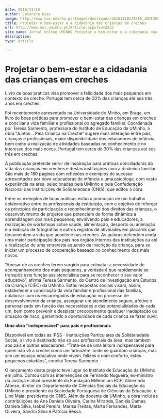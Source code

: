 ```yaml
---
date: 2016/11/18
author: Catarina Dias
image: http://www.nos.uminho.pt/Images/destaques/20161110174516_JUNTOSCAPAv2.jpg
title: Projetar o bem-estar e a cidadania das crianças em creches
url: http://www.nos.uminho.pt/Article.aspx?id=2233
site name: Jornal Online UMINHO Projetar o bem-estar e a cidadania das crianças em creches
description: 
type: article

---
```

# Projetar o bem-estar e a cidadania das crianças em creches




Livro de boas práticas visa promover a felicidade dos mais pequenos em contexto de creche. Portugal tem cerca de 30% das crianças até aos três anos em creches.

Foi recentemente apresentado na Universidade do Minho, em Braga, um livro de boas práticas para promover o bem-estar das crianças em creches e conciliar a vida familiar e profissional do agregado familiar. Coordenada por Teresa Sarmento, professora do Instituto de Educação da UMinho, a obra “Juntos… Pela Criança na Creche” sugere mais interação entre pais, crianças e profissionais, maior disponibilidade dos educadores de infância, bem como a realização de atividades baseadas no conhecimento e no interesse dos mais novos. Portugal tem cerca de 30% das crianças até aos três em creches.



A publicação pretende servir de inspiração para práticas conciliadoras da vida das crianças em creches e destas instituições com a dinâmica familiar. São mais de 180 páginas com reflexões e exemplos de sucesso apresentados por nove educadoras de infância e uma psicóloga, com vasta experiência na área, selecionadas pela UMinho e pela Confederação Nacional das Instituições de Solidariedade (CNIS), que editou a obra.



Entre os exemplos de boas práticas estão a promoção de um trabalho colaborativo entre os profissionais da instituição, com o objetivo de reforçar os princípios de participação e reconhecimento dos direitos das crianças, o desenvolvimento de projetos que potenciem de forma dinâmica a aprendizagem dos mais pequenos, envolvendo pais e educadores, a realização de workshops sobre saúde, alimentação, desporto ou animação e a exibição de fotografias e outros registos de atividades em placards que documentem a vida que acontece nas creches. As autoras defendem ainda uma maior participação dos pais nos órgãos internos das instituições ou até a realização de uma entrevista aquando da inscrição da criança, para se iniciar um processo de cooperação baseado no conhecimento dos mais novos. 



“Apesar de as creches terem surgido para colmatar a necessidade de acompanhamento dos mais pequenos, a verdade é que rapidamente se transpôs esta função assistencialista para se reconhecer o seu valor educativo”, afirma Teresa Sarmento, do Centro de Investigação em Estudos da Criança (CIEC) da UMinho. Estas respostas sociais visam, assim, estabelecer a conciliação da vida familiar e profissional das famílias, colaborar com os encarregados de educação no processo de desenvolvimento da criança, assegurar um atendimento seguro, afetivo e personalizado em função das necessidades e das potencialidades de cada um, bem como prevenir e despistar precocemente qualquer inadaptação ou situação de risco, garantindo a oportunidade de cada criança se fazer ouvir. 



**Uma obra “indispensável” para pais e profissionais** 



Disponível em todas as IPSS - Instituições Particulares de Solidariedade Social, o livro é destinado não só aos profissionais da área, mas também aos pais e outros educadores. “Trata-se de uma leitura indispensável para quem não vê a creche como um ‘armazém’ onde se guardam crianças, mas sim um espaço educativo onde vivem, felizes e com conforto, estes pequenos cidadãos”, conclui Teresa Sarmento.



O lançamento deste projeto teve lugar no Instituto de Educação da UMinho em julho. Contou com as intervenções de Fernando Nogueira, ex-ministro da Justiça e atual presidente da Fundação Millennium BCP, Almerindo Afonso, diretor do Departamento de Ciências Sociais da Educação da UMinho e presidente da Sociedade Portuguesa de Ciências da Educação, e Lino Maia, presidente do CNIS. Além da docente da UMinho, a obra inclui as contribuições de Ana Daniela Oliveira, Carina Miranda, Daniela Damas, Daniela Silva, Isabel Pereira, Marisa Freitas, Marta Fernandes, Marta Oliveira, Sandra Silva e Patrícia Bessa.

